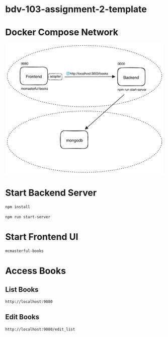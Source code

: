 # bdv-103-assignment-2-template

# Docker Compose Network
![Docker Compose](/assets/network.png)

# Start Backend Server

```
npm install

npm run start-server
```


# Start Frontend UI
```
mcmasterful-books
```


# Access Books

## List Books
```
http://localhost:9080
```

## Edit Books
```
http://localhost:9080/edit_list
```







